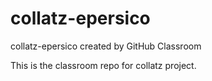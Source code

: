 # collatz-epersico
collatz-epersico created by GitHub Classroom

This is the classroom repo for collatz project.
